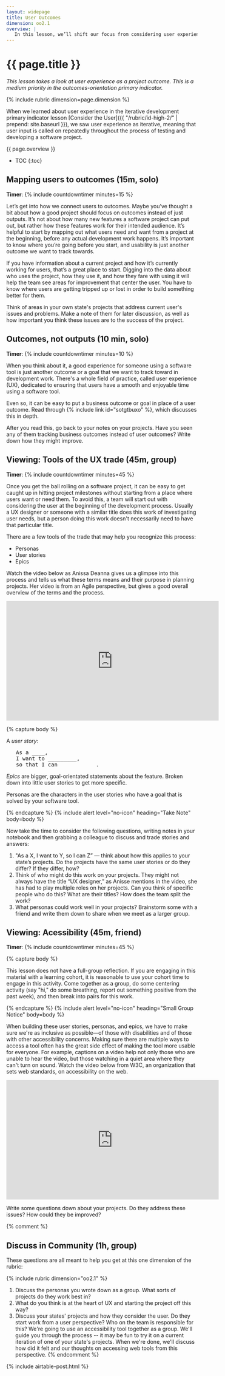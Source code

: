 ```yaml
---
layout: widepage
title: User Outcomes
dimension: oo2.1
overview: |
   In this lesson, we’ll shift our focus from considering user experience as an testing metric to considering user experience as an outcome. We’ll learn why it’s just as important to think about users at the beginning of a project as it is throughout the project’s development. We'll also discuss accessibility concerns and how to ensure that what we're building is as inclusive as possible.
---
```


# {{ page.title }}

*This lesson takes a look at user experience as a project outcome. This is a medium priority in the outcomes-orientation primary indicator.*

{% include rubric dimension=page.dimension %}

When we learned about user experience in the iterative development primary indicator lesson [Consider the User]({{ "/rubric/id-high-2/" | prepend: site.baseurl }}), we saw user experience as iterative, meaning that user input is called on repeatedly throughout the process of testing and developing a software project. 

{{ page.overview }}

* TOC
{:toc}

## Mapping users to outcomes (15m, solo)

**Timer**: {% include countdowntimer minutes=15 %} 

Let’s get into how we connect users to outcomes. Maybe you’ve thought a bit about how a good project should focus on outcomes instead of just outputs. It’s not about how many new features a software project can put out, but rather how these features work for their intended audience. It’s helpful to start by mapping out what users need and want from a project at the beginning, before any actual development work happens. It’s important to know where you’re going before you start, and usability is just another outcome we want to track towards.

If you have information about a current project and how it’s currently working for users, that’s a great place to start. Digging into the data about who uses the project, how they use it, and how they fare with using it will help the team see areas for improvement that center the user. You have to know where users are getting tripped up or lost in order to build something better for them.

Think of areas in your own state's projects that address current user's issues and problems. Make a note of them for later discussion, as well as how important you think these issues are to the success of the project.

## Outcomes, not outputs (10 min, solo)

**Timer**: {% include countdowntimer minutes=10 %} 

When you think about it, a good experience for someone using a software tool is just another outcome or a goal that we want to track toward in development work. There's a whole field of practice, called user experience (UX), dedicated to ensuring that users have a smooth and enjoyable time using a software tool. 

Even so, it can be easy to put a business outcome or goal in place of a user outcome.  Read through {% include link id="sotgtbuxo" %}, which discusses this in depth. 

After you read this, go back to your notes on your projects. Have you seen any of them tracking business outcomes instead of user outcomes? Write down how they might improve.

## Viewing: Tools of the UX trade (45m, group)

**Timer**: {% include countdowntimer minutes=45 %} 

Once you get the ball rolling on a software project, it can be easy to get caught up in hitting project milestones without starting from a place where users want or need them. To avoid this, a team will start out with considering the user at the beginning of the development process. Usually a UX designer or someone with a similar title does this work of investigating user needs, but a person doing this work doesn't necessarily need to have that particular title.

There are a few tools of the trade that may help you recognize this process:

* Personas
* User stories
* Epics

Watch the video below as Anissa Deanna gives us a glimpse into this process and tells us what these terms means and their purpose in planning projects. Her video is from an Agile perspective, but gives a good overall overview of the terms and the process.

<iframe width="560" height="315" src="https://www.youtube.com/embed/Fw98L-kcRpc" frameborder="0" allow="accelerometer; autoplay; clipboard-write; encrypted-media; gyroscope; picture-in-picture" allowfullscreen></iframe>

{% capture body %}
<p>
   A <i>user story</i>:
</p>

<pre>
   As a ____, 
   I want to _________, 
   so that I can ___________.  
</pre>

<p>
<i>Epics</i> are bigger, goal-orientated statements about the feature. Broken down into little user stories to get more specific.
</p>

<p>
Personas are the characters in the user stories who have a goal that is solved by your software tool.
</p>
{% endcapture %}
{% include alert level="no-icon" heading="Take Note" body=body %}


Now take the time to consider the following questions, writing notes in your notebook and then grabbing a colleague to discuss and trade stories and answers:


1. "As a X, I want to Y, so I can Z” &mdash; think about how this applies to your state’s projects. Do the projects have the same user stories or do they differ? If they differ, how? 
2. Think of who might do this work on your projects. They might not always have the title “UX designer,” as Anisse mentions in the video, she has had to play multiple roles on her projects. Can you think of specific people who do this? What are their titles? How does the team split the work?
3. What personas could work well in your projects? Brainstorm some with a friend and write them down to share when we meet as a larger group.

## Viewing: Acessibility (45m, friend)

**Timer**: {% include countdowntimer minutes=45 %} 


{% capture body %}
<p>
    This lesson does not have a full-group reflection. If you are engaging in this material with a learning cohort, it is reasonable to use your cohort time to engage in this activity. Come together as a group, do some centering activity (say "hi," do some breathing, report out something positive from the past week), and then break into pairs for this work.
</p>
{% endcapture %}
{% include alert level="no-icon" heading="Small Group Notice" body=body %}


When building these user stories, personas, and epics, we have to make sure we're as inclusive as possible&mdash;of those with disabilities and of those with other accessibility concerns. Making sure there are multiple ways to access a tool often has the great side effect of making the tool more usable for everyone. For example, captions on a video help not only those who are unable to hear the video, but those watching in a quiet area where they can't turn on sound. Watch the video below from W3C, an organization that sets web standards, on accessibility on the web.

<iframe width="560" height="315" src="https://www.youtube.com/embed/3f31oufqFSM" frameborder="0" allow="accelerometer; autoplay; clipboard-write; encrypted-media; gyroscope; picture-in-picture" allowfullscreen></iframe>

Write some questions down about your projects. Do they address these issues? How could they be improved?

{% comment %}
<!-- FIXME: Is there a full group conversation, or not? -->

## Discuss in Community (1h, group)

These questions are all meant to help you get at this one dimension of the rubric:

{% include rubric dimension="oo2.1" %}

1. Discuss the personas you wrote down as a group. What sorts of projects do they work best in?
2. What do you think is at the heart of UX and starting the project off this way?
3. Discuss your states' projects and how they consider the user. Do they start work from a user perspective? Who on the team is responsible for this?
We're going to use an accessibility tool together as a group. We'll guide you through the process -- it may be fun to try it on a current iteration of one of your state's projects. When we're done, we'll discuss how did it felt and our thoughts on accessing web tools from this perspective.
{% endcomment %}

{% include airtable-post.html %}
